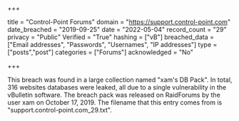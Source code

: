 +++

title = "Control-Point Forums"
domain = "https://support.control-point.com"
date_breached = "2019-09-25"
date = "2022-05-04"
record_count = "29"
privacy = "Public"
Verified = "True"
hashing = ["vB"]
breached_data = ["Email addresses", "Passwords", "Usernames", "IP addresses"]
type = ["posts","post"]
categories = ["Forums"]
acknowledged = "No"


+++


This breach was found in a large collection named "xam's DB Pack". In total, 316 websites databases were leaked, all due to a single vulnerability in the vBulletin software. The breach pack was released on RaidForums by the user xam on October 17, 2019. The filename that this entry comes from is "support.control-point.com_29.txt".

